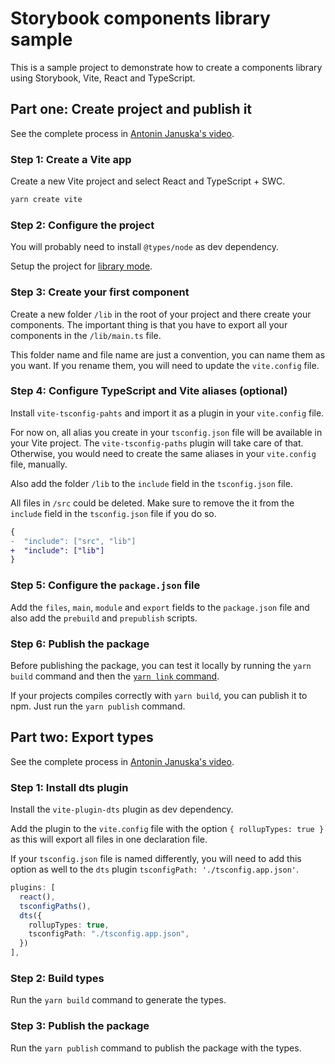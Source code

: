 # Storybook components library sample

This is a sample project to demonstrate how to create a components library using Storybook, Vite, React and TypeScript.

## Part one: Create project and publish it

See the complete process in [Antonin Januska's video](https://youtu.be/btVwaMWuhtc).

### Step 1: Create a Vite app

Create a new Vite project and select React and TypeScript + SWC.

```bash
yarn create vite
```

### Step 2: Configure the project

You will probably need to install `@types/node` as dev dependency.

Setup the project for [library mode](https://vite.dev/guide/build.html#library-mode).

### Step 3: Create your first component

Create a new folder `/lib` in the root of your project and there create your components. The important thing is that you have to export all your components in the `/lib/main.ts` file.

This folder name and file name are just a convention, you can name them as you want. If you rename them, you will need to update the `vite.config` file.

### Step 4: Configure TypeScript and Vite aliases (optional)

Install `vite-tsconfig-pahts` and import it as a plugin in your `vite.config` file.

For now on, all alias you create in your `tsconfig.json` file will be available in your Vite project. The `vite-tsconfig-paths` plugin will take care of that. Otherwise, you would need to create the same aliases in your `vite.config` file, manually.

Also add the folder `/lib` to the `include` field in the `tsconfig.json` file.

All files in `/src` could be deleted. Make sure to remove the it from the `include` field in the `tsconfig.json` file if you do so.

```diff
{
-  "include": ["src", "lib"]
+  "include": ["lib"]
}
```

### Step 5: Configure the `package.json` file

Add the `files`, `main`, `module` and `export` fields to the `package.json` file and also add the `prebuild` and `prepublish` scripts.

### Step 6: Publish the package

Before publishing the package, you can test it locally by running the `yarn build` command and then the [`yarn link` command](https://classic.yarnpkg.com/lang/en/docs/cli/link/#toc-yarn-link-package).

If your projects compiles correctly with `yarn build`, you can publish it to npm. Just run the `yarn publish` command.

## Part two: Export types

See the complete process in [Antonin Januska's video](https://youtu.be/T3NR6dpMZZY).

### Step 1: Install dts plugin

Install the `vite-plugin-dts` plugin as dev dependency.

Add the plugin to the `vite.config` file with the option `{ rollupTypes: true }` as this will export all files in one declaration file.

If your `tsconfig.json` file is named differently, you will need to add this option as well to the `dts` plugin `tsconfigPath: './tsconfig.app.json'`.

```ts
plugins: [
  react(),
  tsconfigPaths(),
  dts({
    rollupTypes: true,
    tsconfigPath: "./tsconfig.app.json",
  })
],
```

### Step 2: Build types

Run the `yarn build` command to generate the types.

### Step 3: Publish the package

Run the `yarn publish` command to publish the package with the types.
